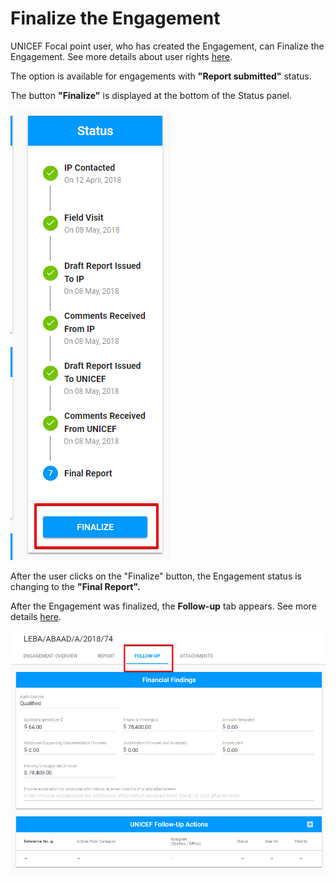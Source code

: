 # Finalize the Engagement

UNICEF Focal point user, who has created the Engagement, can Finalize the Engagement. See more details about user rights [here](../../overview/user-roles-and-permissions.md). 

The option is available for engagements with **"Report submitted"** status. 

The button **"Finalize"** is displayed at the bottom of the Status panel. 

![Finalize button](../../../.gitbook/assets/106.png)

After the user clicks on the "Finalize" button, the Engagement status is changing to the **"Final Report".** 

After the Engagement was finalized, the **Follow-up** tab appears. See more details [here](follow-up-tab.md).

![Follow-up tab for Audit engagement](../../../.gitbook/assets/107.png)



